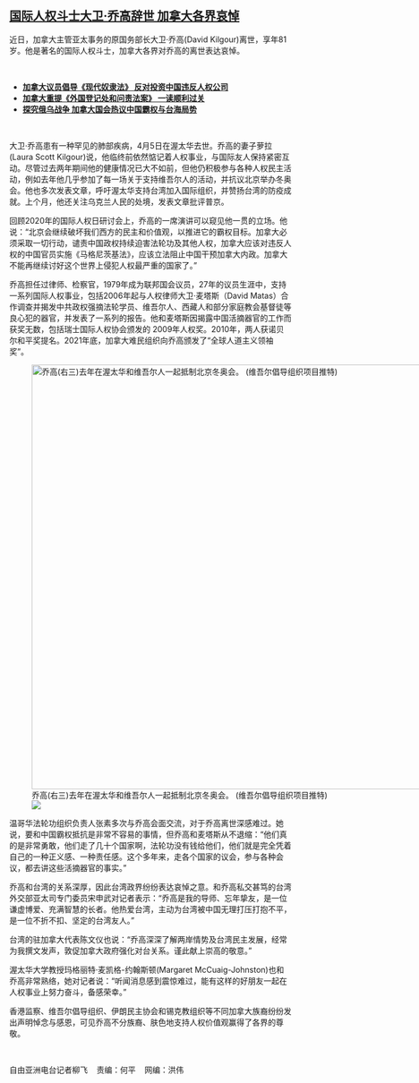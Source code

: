 <!--1649360873000-->
[国际人权斗士大卫·乔高辞世  加拿大各界哀悼](https://www.rfa.org/mandarin/yataibaodao/junshiwaijiao/lf3-04072022131705.html)
------

<p>近日，加拿大主管亚太事务的原国务部长大卫<span>·</span><span>乔高</span><span>(David Kilgour)</span><span>离世，享年</span><span>81</span><span>岁。他是著名的国际人权斗士，加拿大各界对乔高的离世表达哀悼。</span></p><p><br/></p><ul><li><a href="https://www.rfa.org/mandarin/yataibaodao/shaoshuminzu/lf2-03092022131059.html"><strong>加拿大议员倡导《现代奴隶法》 反对投资中国违反人权公司</strong></a></li><li><strong><a href="https://www.rfa.org/mandarin/yataibaodao/junshiwaijiao/lf2-03022022132933.html">加拿大重提《外国登记处和问责法案》 一读顺利过关</a></strong></li><li><strong><a href="https://www.rfa.org/mandarin/yataibaodao/gangtai/lf2-03282022133214.html">探究俄乌战争 加拿大国会热议中国霸权与台海局势</a></strong></li></ul><p><br/></p><p>大卫<span>·</span><span>乔高患有一种罕见的肺部疾病，</span><span>4</span><span>月</span><span>5</span><span>日在渥太华去世。乔高的妻子萝拉</span><span>(Laura Scott Kilgour)</span><span>说，他临终前依然惦记着人权事业，与国际友人保持紧密互动。尽管过去两年期间他的健康情况已大不如前，但他仍积极参与各种人权民主活动，例如去年他几乎参加了每一场关于支持维吾尔人的活动，并抗议北京举办冬奥会。他也多次发表文章，呼吁渥太华支持台湾加入国际组织，并赞扬台湾的防疫成就。上个月，他还关注乌克兰人民的处境，发表文章批评普京。</span></p><p><span>回顾</span><span>2020</span><span>年的国际人权日研讨会上，乔高的一席演讲可以窥见他一贯的立场。他说：</span><span>“</span><span>北京会继续破坏我们西方的民主和价值观，以推进它的霸权目标。加拿大必须采取一切行动，谴责中国政权持续迫害法轮功及其他人权，加拿大应该对违反人权的中国官员实施《马格尼茨基法》，应该立法阻止中国干预加拿大内政。加拿大不能再继续讨好这个世界上侵犯人权最严重的国家了。</span><span>”</span></p><p><span>乔高担任过律师、检察官，</span><span>1979</span><span>年成为联邦国会议员，</span><span>27</span><span>年的议员生涯中，支持一系列国际人权事业，包括</span><span>2006</span><span>年起与人权律师大卫</span><span>·</span><span>麦塔斯（</span><span>David Matas</span><span>）合作调查并揭发中共政权强摘法轮学员、维吾尔人、西藏人和部分家庭教会基督徒等良心犯的器官，并发表了一系列的报告。他和麦塔斯因揭露中国活摘器官的工作而获奖无数，包括瑞士国际人权协会颁发的</span><span> 2009</span><span>年人权奖。</span><span>2010</span><span>年，两人获诺贝尔和平奖提名。</span><span>2021</span><span>年底，加拿大难民组织向乔高颁发了</span><span>“</span><span>全球人道主义领袖奖</span><span>”</span><span>。</span></p><p><span><figure class="image-richtext image-inline captioned" style="width:1200px;"><img alt="乔高(右三)去年在渥太华和维吾尔人一起抵制北京冬奥会。   (维吾尔倡导组织项目推特)" height="759" src="https://www.rfa.org/mandarin/yataibaodao/junshiwaijiao/lf3-04072022131705.html/david-4.jpg/@@images/03dec372-bcc3-4843-a58d-ff136331ab8b.jpeg" title="David 4.jpg" width="1200"/><figcaption class="image-caption">乔高(右三)去年在渥太华和维吾尔人一起抵制北京冬奥会。   (维吾尔倡导组织项目推特)</figcaption><small></small><div id="zoomattribute"><a data-caption="乔高(右三)去年在渥太华和维吾尔人一起抵制北京冬奥会。   (维吾尔倡导组织项目推特)" data-fancybox="" href="https://www.rfa.org/mandarin/yataibaodao/junshiwaijiao/lf3-04072022131705.html/david-4.jpg" id="single_image" title="乔高(右三)去年在渥太华和维吾尔人一起抵制北京冬奥会。   (维吾尔倡导组织项目推特)"><img src="/++plone++rfa-resources/img/icon-zoom.png"/></a></div></figure></span></p><p><span>温哥华法轮功组织负责人张素多次与乔高会面交流，对于乔高离世深感难过。她说，要和中国霸权抵抗是非常不容易的事情，但乔高和麦塔斯从不退缩：</span><span>“</span><span>他们真的是非常勇敢，他们走了几十个国家啊，法轮功没有钱给他们，他们就是完全凭着自己的一种正义感、一种责任感。这个多年来，走各个国家的议会，参与各种会议，都去讲这些活摘器官的事实。</span><span>”</span></p><p><span>乔高和台湾的关系深厚，因此台湾政界纷纷表达哀悼之意。和乔高私交甚笃的台湾外交部亚太司专门委员宋申武对记者表示：</span><span>“</span><span>乔高是我的导师、忘年挚友，是一位谦虚博爱、充满智慧的长者。他热爱台湾，主动为台湾被中国无理打压打抱不平，是一位不折不扣、坚定的台湾友人。</span><span>”</span></p><p><span>台湾的驻加拿大代表陈文仪也说：</span><span>“</span><span>乔高深深了解两岸情势及台湾民主发展，经常为我撰文发声，敦促加拿大政府强化对台关系。谨此献上崇高的敬意。</span><span>”</span></p><p><span>渥太华大学教授玛格丽特</span><span>·</span><span>麦凯格</span><span>-</span><span>约翰斯顿</span><span>(Margaret McCuaig-Johnston)</span><span>也和乔高非常熟络，她对记者说：</span><span>“</span><span>听闻消息感到震惊难过，能有这样的好朋友一起在人权事业上努力奋斗，备感荣幸。</span><span>”</span></p><p><span>香港监察、维吾尔倡导组织、伊朗民主协会和锡克教组织等不同加拿大族裔纷纷发出声明悼念与感恩，可见乔高不分族裔、肤色地支持人权价值观赢得了各界的尊敬。</span></p><p><br/></p><p><span>自由亚洲电台记者柳飞    责编：何平    网编：洪伟<br/></span></p>
